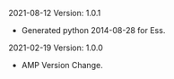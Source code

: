 2021-08-12 Version: 1.0.1
- Generated python 2014-08-28 for Ess.

2021-02-19 Version: 1.0.0
- AMP Version Change.

